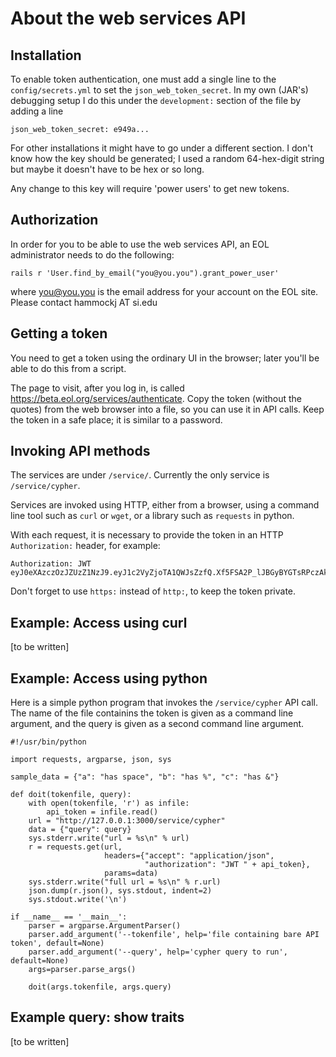 # About the web services API

## Installation

To enable token authentication, one must add a single line to the
`config/secrets.yml` to set the `json_web_token_secret`.
In my own (JAR's) debugging setup I do this under the `development:`
section of the file by adding a line

    json_web_token_secret: e949a...

For other installations it might have to go under a different section.
I don't know how the key should be generated; I used a random
64-hex-digit string but maybe it doesn't have to be hex or so long.

Any change to this key will require 'power users' to get new tokens.

## Authorization

In order for you to be able to use the web services API, an EOL
administrator needs to do the following:

    rails r 'User.find_by_email("you@you.you").grant_power_user'

where you@you.you is the email address for your account on the EOL site. Please contact hammockj AT si.edu

## Getting a token

You need to get a token using the ordinary UI in the browser; later
you'll be able to do this from a script.  

The page to visit, after you log in, is called
https://beta.eol.org/services/authenticate.  Copy the token
(without the quotes) from the web browser into a file, so you can use
it in API calls.  Keep the token in a safe place; it is similar to a
password.

## Invoking API methods

The services are under `/service/`.  Currently the only service is `/service/cypher`.

Services are invoked using HTTP, either from a browser, using a
command line tool such as `curl` or `wget`, or a library such as
`requests` in python.

With each request, it is necessary to provide the token in an HTTP
`Authorization:` header, for example:

    Authorization: JWT eyJ0eXAzczOzJZUzZ1NzJ9.eyJ1c2VyZjoTA1QWJsZzfQ.Xf5FSA2P_lJBGyBYGTsRPczAkg

Don't forget to use `https:` instead of `http:`, to keep the token private.

## Example: Access using curl

[to be written]

## Example: Access using python

Here is a simple python program that invokes the `/service/cypher` API
call.  The name of the file containins the token is given as a command
line argument, and the query is given as a second command line
argument.

```
#!/usr/bin/python

import requests, argparse, json, sys

sample_data = {"a": "has space", "b": "has %", "c": "has &"}

def doit(tokenfile, query):
    with open(tokenfile, 'r') as infile:
        api_token = infile.read()
    url = "http://127.0.0.1:3000/service/cypher"
    data = {"query": query}
    sys.stderr.write("url = %s\n" % url)
    r = requests.get(url,
                     headers={"accept": "application/json",
                              "authorization": "JWT " + api_token},
                     params=data)
    sys.stderr.write("full url = %s\n" % r.url)
    json.dump(r.json(), sys.stdout, indent=2)
    sys.stdout.write('\n')

if __name__ == '__main__':
    parser = argparse.ArgumentParser()
    parser.add_argument('--tokenfile', help='file containing bare API token', default=None)
    parser.add_argument('--query', help='cypher query to run', default=None)
    args=parser.parse_args()

    doit(args.tokenfile, args.query)
```

## Example query: show traits

[to be written]

